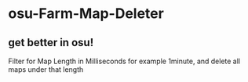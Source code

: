 # osu-Farm-Map-Deleter
get better in osu!
--------------------------
Filter for Map Length in Milliseconds for example 1minute, and delete all maps under that length
